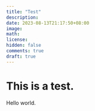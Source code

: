 ```yaml
---
title: "Test"
description: 
date: 2023-08-13T21:17:50+08:00
image: 
math: 
license: 
hidden: false
comments: true
draft: true
---
```


# This is a test.

Hello world.
